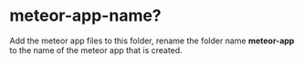 # meteor-app-name?
Add the meteor app files to this folder, rename the folder name **meteor-app** to the name of the meteor app that is created.
